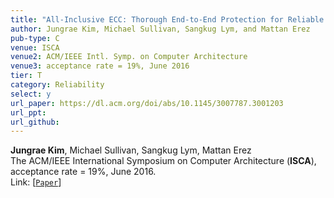 ```yaml
---
title: "All-Inclusive ECC: Thorough End-to-End Protection for Reliable Computer Memory"
author: Jungrae Kim, Michael Sullivan, Sangkug Lym, and Mattan Erez
pub-type: C
venue: ISCA
venue2: ACM/IEEE Intl. Symp. on Computer Architecture
venue3: acceptance rate = 19%, June 2016
tier: T
category: Reliability
select: y
url_paper: https://dl.acm.org/doi/abs/10.1145/3007787.3001203
url_ppt:
url_github:
---
```


**Jungrae Kim**, Michael Sullivan, Sangkug Lym, Mattan Erez<br>
The ACM/IEEE International Symposium on Computer Architecture (**ISCA**), acceptance rate = 19%, June 2016. <br>
Link: [[```Paper```](https://dl.acm.org/doi/abs/10.1145/3007787.3001203)]


